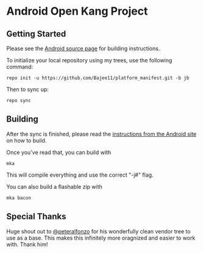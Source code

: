 Android Open Kang Project
=========================





Getting Started
---------------

Please see the [Android source page](http://source.android.com/source/index.html) for building instructions.

To initialize your local repository using my trees, use the following command:

    repo init -u https://github.com/Bajee11/platform_manifest.git -b jb

Then to sync up:

    repo sync



Building
--------

After the sync is finished, please read the [instructions from the Android site](http://s.android.com/source/building.html) on how to build.

Once you've read that, you can build with

    mka

This will compile everything and use the correct "-j#" flag.

You can also build a flashable zip with

    mka bacon
    
    
Special Thanks
--------------
Huge shout out to [@peteralfonzo](http://twitter.com/peteralfonso) for his wonderfully clean vendor tree to use as a base. This makes this infinitely more oragnized and easier to work with. Thank him!


